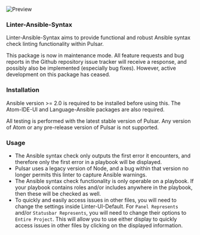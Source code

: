 ![Preview](https://raw.githubusercontent.com/mschuchard/linter-ansible-syntax/master/linter_ansible_syntax.png)

### Linter-Ansible-Syntax
Linter-Ansible-Syntax aims to provide functional and robust Ansible syntax check linting functionality within Pulsar.

This package is now in maintenance mode. All feature requests and bug reports in the Github repository issue tracker will receive a response, and possibly also be implemented (especially bug fixes). However, active development on this package has ceased.

### Installation
Ansible version >= 2.0 is required to be installed before using this. The Atom-IDE-UI and Language-Ansible packages are also required.

All testing is performed with the latest stable version of Pulsar. Any version of Atom or any pre-release version of Pulsar is not supported.

### Usage
- The Ansible syntax check only outputs the first error it encounters, and therefore only the first error in a playbook will be displayed.
- Pulsar uses a legacy version of Node, and a bug within that version no longer permits this linter to capture Ansible warnings.
- The Ansible syntax check functionality is only operable on a playbook. If your playbook contains roles and/or includes anywhere in the playbook, then these will be checked as well.
- To quickly and easily access issues in other files, you will need to change the settings inside Linter-UI-Default. For `Panel Represents` and/or `Statusbar Represents`, you will need to change their options to `Entire Project`. This will allow you to use either display to quickly access issues in other files by clicking on the displayed information.
